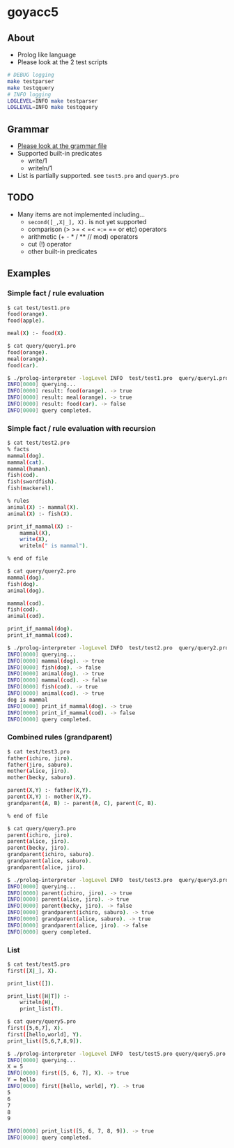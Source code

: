 # goyacc5

## About

* Prolog like language
* Please look at the 2 test scripts

```sh
# DEBUG logging
make testparser
make testqquery
# INFO logging
LOGLEVEL=INFO make testparser
LOGLEVEL=INFO make testqquery
```

## Grammar

* [Please look at the grammar file](<./pkg/prolog/grammar.go.y>)
* Supported built-in predicates
  * write/1
  * writeln/1
* List is partially supported. see `test5.pro` and `query5.pro`

## TODO

* Many items are not implemented including...
  * `second([_,X|_], X).` is not yet supported
  * comparison (> >= < =< =:= =\= or etc) operators
  * arithmetic (+ - * / ** // mod) operators
  * cut (!) operator
  * other built-in predicates

## Examples

### Simple fact / rule evaluation

```sh
$ cat test/test1.pro
food(orange).
food(apple).

meal(X) :- food(X).

$ cat query/query1.pro
food(orange).
meal(orange).
food(car).

$ ./prolog-interpreter -logLevel INFO  test/test1.pro  query/query1.pro
INFO[0000] querying...
INFO[0000] result: food(orange). -> true
INFO[0000] result: meal(orange). -> true
INFO[0000] result: food(car). -> false
INFO[0000] query completed.
```

### Simple fact / rule evaluation with recursion

```sh
$ cat test/test2.pro
% facts
mammal(dog).
mammal(cat).
mammal(human).
fish(cod).
fish(swordfish).
fish(mackerel).

% rules
animal(X) :- mammal(X).
animal(X) :- fish(X).

print_if_mammal(X) :-
    mammal(X),
    write(X),
    writeln(" is mammal").

% end of file

$ cat query/query2.pro
mammal(dog).
fish(dog).
animal(dog).

mammal(cod).
fish(cod).
animal(cod).

print_if_mammal(dog).
print_if_mammal(cod).

$ ./prolog-interpreter -logLevel INFO  test/test2.pro  query/query2.pro
INFO[0000] querying...
INFO[0000] mammal(dog). -> true
INFO[0000] fish(dog). -> false
INFO[0000] animal(dog). -> true
INFO[0000] mammal(cod). -> false
INFO[0000] fish(cod). -> true
INFO[0000] animal(cod). -> true
dog is mammal
INFO[0000] print_if_mammal(dog). -> true
INFO[0000] print_if_mammal(cod). -> false
INFO[0000] query completed.
```

### Combined rules (grandparent)

```sh
$ cat test/test3.pro
father(ichiro, jiro).
father(jiro, saburo).
mother(alice, jiro).
mother(becky, saburo).

parent(X,Y) :- father(X,Y).
parent(X,Y) :- mother(X,Y).
grandparent(A, B) :- parent(A, C), parent(C, B).

% end of file

$ cat query/query3.pro
parent(ichiro, jiro).
parent(alice, jiro).
parent(becky, jiro).
grandparent(ichiro, saburo).
grandparent(alice, saburo).
grandparent(alice, jiro).

$ ./prolog-interpreter -logLevel INFO  test/test3.pro  query/query3.pro
INFO[0000] querying...
INFO[0000] parent(ichiro, jiro). -> true
INFO[0000] parent(alice, jiro). -> true
INFO[0000] parent(becky, jiro). -> false
INFO[0000] grandparent(ichiro, saburo). -> true
INFO[0000] grandparent(alice, saburo). -> true
INFO[0000] grandparent(alice, jiro). -> false
INFO[0000] query completed.
```

### List

```sh
$ cat test/test5.pro
first([X|_], X).

print_list([]).

print_list([H|T]) :-
    writeln(H),
    print_list(T).

$ cat query/query5.pro
first([5,6,7], X).
first([hello,world], Y).
print_list([5,6,7,8,9]).

$ ./prolog-interpreter -logLevel INFO  test/test5.pro query/query5.pro
INFO[0000] querying...
X = 5
INFO[0000] first([5, 6, 7], X). -> true
Y = hello
INFO[0000] first([hello, world], Y). -> true
5
6
7
8
9

INFO[0000] print_list([5, 6, 7, 8, 9]). -> true
INFO[0000] query completed.
```
